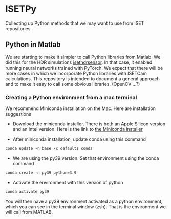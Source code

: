 # ISETPy
Collecting up Python methods that we may want to use from ISET repositories.

## Python in Matlab
We are starting to make it simpler to call Python libraries from Matlab. We did this for the HDR simulations [isethdrsensor](https://github.com/ISET/isethdrsensor). In that case, it enabled running neural networks trained with PyTorch.  We expect that there will be more cases in which we incorporate Python libraries with ISETCam calculations.  This repository is intended to document a general approach and to make it easy to call some obvious libraries. (OpenCV ...?)

### Creating a Python environment from a mac terminal

We recommend Miniconda installation on the Mac. Here are installation suggestions 

* Download the miniconda installer.  There is both an Apple Silicon version and an Intel version. Here is the link to [the Miniconda installer](https://docs.anaconda.com/free/miniconda/)

* After miniconda installation, update conda using this command

`conda update -n base -c defaults conda`

* We are using the py39 version.  Set that environment using the conda command

`conda create -n py39 python=3.9 ` 

* Activate the environment with this version of python

`conda activate py39  `

You will then have a py39 environment activated as a python environment, which you can see in the terminal window (zsh).  That is the environment we will call from MATLAB.

